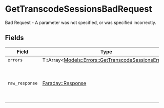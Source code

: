 # GetTranscodeSessionsBadRequest

Bad Request - A parameter was not specified, or was specified incorrectly.


## Fields

| Field                                                                                                     | Type                                                                                                      | Required                                                                                                  | Description                                                                                               |
| --------------------------------------------------------------------------------------------------------- | --------------------------------------------------------------------------------------------------------- | --------------------------------------------------------------------------------------------------------- | --------------------------------------------------------------------------------------------------------- |
| `errors`                                                                                                  | T::Array<[Models::Errors::GetTranscodeSessionsErrors](../../models/errors/gettranscodesessionserrors.md)> | :heavy_minus_sign:                                                                                        | N/A                                                                                                       |
| `raw_response`                                                                                            | [Faraday::Response](https://www.rubydoc.info/gems/faraday/Faraday/Response)                               | :heavy_minus_sign:                                                                                        | Raw HTTP response; suitable for custom response parsing                                                   |